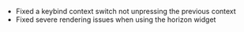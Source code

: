 - Fixed a keybind context switch not unpressing the previous context
- Fixed severe rendering issues when using the horizon widget
